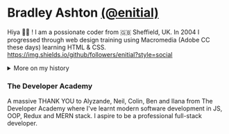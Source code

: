 # Bradley Ashton [(@enitial)](https://github.com/enitial)
Hiya 👋🏼 ! I am a possionate coder from 🇬🇧 Sheffield, UK. In 2004 I progressed through web design training using Macromedia (Adobe CC these days) learning HTML & CSS.
https://img.shields.io/github/followers/enitial?style=social
<details closed>
<summary>More on my history</summary>
<br>
My web design teacher introduced me to performing as a DJ and how to use Cool Edit Pro 2 (another Adobe product now - Adobe Audition) and my life as a mashup artist and DJ began. Shortly after I created a community board using vBulletin software dedicated to music artists - LiteRECORDS (est 2010). Skip a decade or so and I wanted to return to coding.
</details>

### The Developer Academy
A massive THANK YOU to Alyzande, Neil, Colin, Ben and Ilana from The Developer Academy where I've learnt modern software development in JS, OOP, Redux and MERN stack. I aspire to be a professional full-stack developer.
